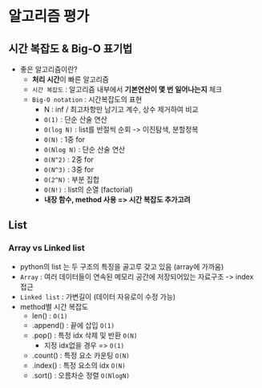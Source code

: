 # 알고리즘 평가

## 시간 복잡도 & Big-O 표기법
- 좋은 알고리즘이란?
    - **처리 시간**이 빠른 알고리즘
    - `시간 복잡도` : 알고리즘 내부에서 **기본연산이 몇 번 일어나는지** 체크
    - `Big-O notation` : 시간복잡도의 표현
        - N : inf / 최고차항만 남기고 계수, 상수 제거하여 비교
        - `O(1)` : 단순 산술 연산
        - `O(log N)` : list를 반절씩 순회 -> 이진탐색, 분할정복
        - `O(N)` : 1중 for
        - `O(Nlog N)` : 단순 산술 연산
        - `O(N^2)` : 2중 for
        - `O(N^3)` : 3중 for
        - `O(2^N)` : 부분 집합
        - `O(N!)` : list의 순열 (factorial)
        - **내장 함수, method 사용 => 시간 복잡도 추가고려**

## List

### Array vs Linked list
- python의 list 는 두 구조의 특징을 골고루 갖고 있음 (array에 가까움)
- `Array` : 여러 데이터들이 연속된 메모리 공간에 저장되어있는 자료구조 -> index 접근
- `Linked list` : 가변길이 (데이터 자유로이 수정 가능)
- method별 시간 복잡도
    - len() : `O(1)`
    - .append() : 끝에 삽입 `O(1)`
    - .pop() : 특정 idx 삭제 및 반환 `O(N)`
        - 지정 idx없을 경우 => `O(1)`
    - .count() : 특정 요소 카운팅 `O(N)`
    - .index() : 특정 요소의 idx `O(N)`
    - .sort() : 오름차순 정렬 `O(NlogN)`
